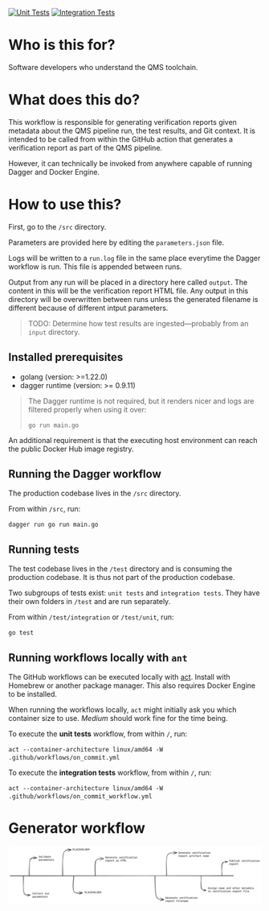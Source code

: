 [![Unit Tests](https://github.com/nn-dma/generate-verification-report/actions/workflows/on_commit.yml/badge.svg?branch=main)](https://github.com/nn-dma/generate-verification-report/actions/workflows/on_commit.yml) [![Integration Tests](https://github.com/nn-dma/generate-verification-report/actions/workflows/on_commit_workflow.yml/badge.svg?branch=main)](https://github.com/nn-dma/generate-verification-report/actions/workflows/on_commit_workflow.yml)

# Who is this for?
Software developers who understand the QMS toolchain.

# What does this do?
This workflow is responsible for generating verification reports given metadata about the QMS pipeline run, the test results, and Git context.
It is intended to be called from within the GitHub action that generates a verification report as part of the QMS pipeline.

However, it can technically be invoked from anywhere capable of running Dagger and Docker Engine.

# How to use this?
First, go to the `/src` directory.

Parameters are provided here by editing the `parameters.json` file.

Logs will be written to a `run.log` file in the same place everytime the Dagger workflow is run. This file is appended between runs.

Output from any run will be placed in a directory here called `output`. The content in this will be the verification report HTML file.
Any output in this directory will be overwritten between runs unless the generated filename is different because of different intput parameters.

> TODO: Determine how test results are ingested—probably from an `input` directory.

## Installed prerequisites
- golang (version: >=1.22.0)
- dagger runtime (version: >= 0.9.11)

> The Dagger runtime is not required, but it renders nicer and logs are filtered properly when using it over:
> ```text
> go run main.go
> ```

An additional requirement is that the executing host environment can reach the public Docker Hub image registry.

## Running the Dagger workflow
The production codebase lives in the `/src` directory.

From within `/src`, run:

```text
dagger run go run main.go
```

## Running tests
The test codebase lives in the `/test` directory and is consuming the production codebase. It is thus not part of the production codebase.

Two subgroups of tests exist: `unit tests` and `integration tests`. They have their own folders in `/test` and are run separately.

From within `/test/integration` or `/test/unit`, run:

```text
go test
```

## Running workflows locally with `ant`
The GitHub workflows can be executed locally with [act](https://github.com/nektos/act). Install with Homebrew or another package manager. This also requires Docker Engine to be installed.

When running the workflows locally, `act` might initially ask you which container size to use. *Medium* should work fine for the time being.

To execute the **unit tests** workflow, from within `/`, run:
```text
act --container-architecture linux/amd64 -W .github/workflows/on_commit.yml
```

To execute the **integration tests** workflow, from within `/`, run:
```text
act --container-architecture linux/amd64 -W .github/workflows/on_commit_workflow.yml
```

# Generator workflow 
![](./doc/workflow.png)
